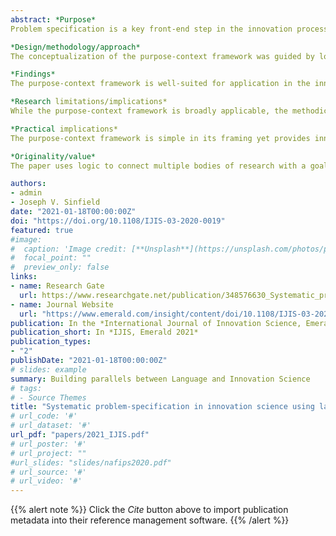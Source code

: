 ```yaml
---
abstract: *Purpose*
Problem specification is a key front-end step in the innovation process. This paper aims to introduce ‘purpose-context’ – a conceptual framework to systematically explore problem-specification across mapped contexts. The framework’s logic is operationalized by the inherent structure of language – its syntax/grammar, which enables the systematic exploration of problem-specification. The method showcases two approaches to structurally explore the vast textual databases available to us today for problem-specification in innovation science, thereby furthering the pursuit of innovation through its foundational elements.

*Design/methodology/approach*
The conceptualization of the purpose-context framework was guided by logic and the scholarship of integration applied to bodies of work including innovation, design and linguistics. Further, the key elements of the conceptual framework were unpacked and structured using the syntax of language. Two approaches to operationalize the method were developed to illustrate the systematicity of the process. The construct was then validated by using it to systematically specify problems in the technical context of Raman spectroscopy and in the socio-technical context of international development. Overall, this paper is a work of relational scholarship of integration that bridges academic-practitioner gaps.

*Findings*
The purpose-context framework is well-suited for application in the innovation process with applicability across several abstraction levels. One key contribution is the recognition that a broader problem-specification exercise covering one-one, one-many, many-one, many-many problem-context mappings expands the range of potential solutions (innovations) to address the problem-space. Additionally, the work finds that it is possible to provide structure to the cognitive elements of the innovation process by drawing inspiration from the structure inherent in other cognitive processes such as language (e.g., parts-of-speech, phrase composition). Drawing from language is particularly appropriate as language mediates communication in any collective pursuit of the innovation process and furthermore because a large amount of information exists in textual form. Finally, this paper finds that there is merit in approaching innovation science from its foundational elements – i.e. data, information and knowledge.

*Research limitations/implications*
While the purpose-context framework is broadly applicable, the methodical approach to provide structure to the front-end cognitive process is ‘one’ fruitful approach. We suspect other approaches exist.

*Practical implications*
The purpose-context framework is simple in its framing yet provides innovators, scholars and thought leaders, the ability to specify the problem space with greater coverage and precision. Further, in the solution-space, it provides them the ability to choose the breadth of solution scope (e.g. targeted solution addressing a single problem, targeted solution addressing a set of problems, the combination of solutions addressing a single problem and combination of solutions addressing a combination of problems). In addition, by pairing the creative front-end innovation process with machine power, this study provides a formal method to scale-up the coverage of creativity (and potentially that of solutions to those problems) and reduces the chances of missed/blind-spots in problem-specification. Finally, evaluating purpose-contexts leads to ‘capability-contexts’ – a capability-oriented viewpoint informing capability development decisions such as the focus of R&D programs and related resource allocation decisions.

*Originality/value*
The paper uses logic to connect multiple bodies of research with a goal to provide systematicity to problem-specification – problem-specification, which is an under-addressed part of the innovation process. The use of data to systematically explore problem-space lends it systematicity (repeatability and measurability) and is therefore, valuable to innovation science. The proof-of-concept demonstrates the conversion of concept into a method for practical application.

authors:
- admin 
- Joseph V. Sinfield
date: "2021-01-18T00:00:00Z"
doi: "https://doi.org/10.1108/IJIS-03-2020-0019"
featured: true
#image:
#  caption: 'Image credit: [**Unsplash**](https://unsplash.com/photos/pLCdAaMFLTE)'
#  focal_point: ""
#  preview_only: false
links:
- name: Research Gate
  url: https://www.researchgate.net/publication/348576630_Systematic_problem-specification_in_innovation_science_using_language
- name: Journal Website
  url: "https://www.emerald.com/insight/content/doi/10.1108/IJIS-03-2020-0019/full/html"
publication: In the *International Journal of Innovation Science, Emerald*
publication_short: In *IJIS, Emerald 2021*
publication_types:
- "2"
publishDate: "2021-01-18T00:00:00Z"
# slides: example
summary: Building parallels between Language and Innovation Science
# tags:
# - Source Themes
title: "Systematic problem-specification in innovation science using language"
# url_code: '#'
# url_dataset: '#'
url_pdf: "papers/2021_IJIS.pdf"
# url_poster: '#'
# url_project: ""
#url_slides: "slides/nafips2020.pdf"
# url_source: '#'
# url_video: '#'
---
```


{{% alert note %}}
Click the *Cite* button above to import publication metadata into their reference management software.
{{% /alert %}}

